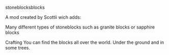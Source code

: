 stoneblocksblocks


A mod created by Scottii wich adds:

Many different types of stoneblocks such as granite blocks or sapphire blocks


Crafting
You can find the blocks all over the world. Under the ground and in some trees.